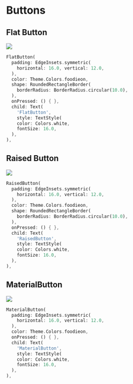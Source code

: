 # Buttons


## Flat Button
<img src="https://firebasestorage.googleapis.com/v0/b/flutterdart-5d354.appspot.com/o/docs%2FFlatButton.gif?alt=media&token=8247fb6c-e9e8-46a4-90d6-13150c2c8cea"/><br/>
```dart
FlatButton(  
  padding: EdgeInsets.symmetric(
    horizontal: 16.0, vertical: 12.0,
  ),
  color: Theme.Colors.foodieon,  
  shape: RoundedRectangleBorder(  
    borderRadius: BorderRadius.circular(10.0),  
  ),
  onPressed: () { },  
  child: Text(  
    'FlatButton',
    style: TextStyle(  
    color: Colors.white,  
    fontSize: 16.0,  
  ),
),
```

## Raised Button
<img src="https://firebasestorage.googleapis.com/v0/b/flutterdart-5d354.appspot.com/o/docs%2FRaisedButton.gif?alt=media&token=d849900e-7ebe-44d3-88b5-de18593afc34"/><br/>
```dart
RaisedButton(  
  padding: EdgeInsets.symmetric(
    horizontal: 16.0, vertical: 12.0,
  ),
  color: Theme.Colors.foodieon,  
  shape: RoundedRectangleBorder(  
    borderRadius: BorderRadius.circular(10.0),  
  ),
  onPressed: () { },  
  child: Text(  
    'RaisedButton',
    style: TextStyle(  
    color: Colors.white,  
    fontSize: 16.0,  
  ),
),
```

## MaterialButton
<img src="https://firebasestorage.googleapis.com/v0/b/flutterdart-5d354.appspot.com/o/docs%2FMaterialButton.gif?alt=media&token=73e786a8-8639-4f34-940f-ae3497acb191"/><br/>
```dart
MaterialButton(  
  padding: EdgeInsets.symmetric(
    horizontal: 16.0, vertical: 12.0,
  ),
  color: Theme.Colors.foodieon,  
  onPressed: () { },  
  child: Text(  
    'MaterialButton',
    style: TextStyle(  
    color: Colors.white,  
    fontSize: 16.0,  
  ),
),
```
<!--stackedit_data:
eyJoaXN0b3J5IjpbLTc2OTA0MDU5MiwyMDYyMjExMzA4LDExMj
kxODE2NzEsMzgxMzg3MzRdfQ==
-->